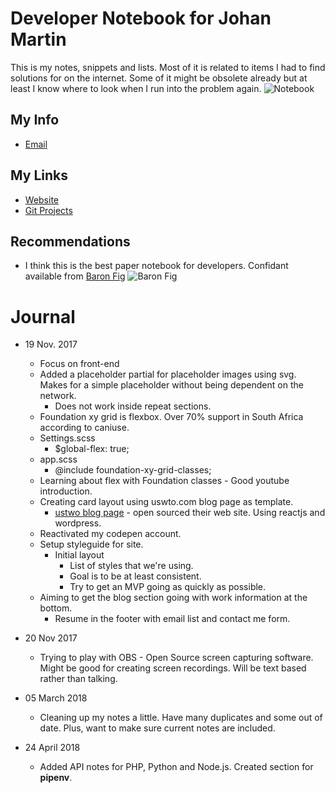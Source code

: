 # Developer Notebook for Johan Martin
This is my notes, snippets and lists. Most of it is related to items I had to find solutions for on the internet. Some of it might be obsolete already but at least I know where to look when I run into the problem again.
![Notebook](https://openclipart.org/download/100339/notebook-black.svg")
## My Info
* [Email](mailto:martin.johan@johan-martin.com)
## My Links
* [Website](http://www.johan-martin.com)
* [Git Projects](https://github.com/catenare)
## Recommendations
* I think this is the best paper notebook for developers. Confidant available from [Baron Fig](https://www.baronfig.com/) 
![Baron Fig](https://cdn.shopify.com/s/files/1/0543/1257/products/confidant_charcoal_flagship_01.jpg?v=1489606782)

# Journal
* 19 Nov. 2017
    * Focus on front-end
    * Added a placeholder partial for placeholder images using svg. Makes for a simple placeholder without being dependent on the network.
        * Does not work inside repeat sections.
    * Foundation xy grid is flexbox. Over 70% support in South Africa according to caniuse.
    * Settings.scss
        * $global-flex: true;
    * app.scss
        * @include foundation-xy-grid-classes;
    * Learning about flex with Foundation classes - Good youtube introduction.
    * Creating card layout using uswto.com blog page as template.
        * [ustwo blog page](https://ustwo.com/blog) - open sourced their web site. Using reactjs and wordpress.
    * Reactivated my codepen account.
    * Setup styleguide for site.
        * Initial layout
            * List of styles that we're using.
            * Goal is to be at least consistent.
            * Try to get an MVP going as quickly as possible.
    * Aiming to get the blog section going with work information at the bottom.
        * Resume in the footer with email list and contact me form.
    
* 20 Nov 2017
    * Trying to play with OBS - Open Source screen capturing software. Might be good for creating screen recordings. Will be text based rather than talking.

* 05 March 2018
  * Cleaning up my notes a little. Have many duplicates and some out of date. Plus, want to make sure current notes are included.
* 24 April 2018
  * Added API notes for PHP, Python and Node.js. Created section for **pipenv**.

